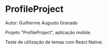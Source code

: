 # ProfileProject

Autor: Guilherme Augusto Granado

Projeto "ProfileProject", aplicação mobile. 

Teste de utilização de temas com React Native.